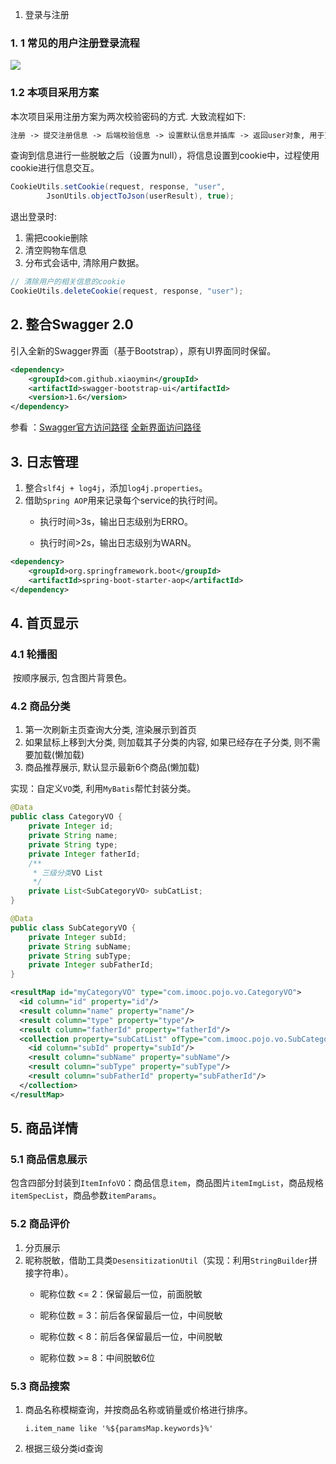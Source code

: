 1. 登录与注册

### 1. 1 常见的用户注册登录流程

![](C:\@D\-Development\Study\Codes\java-idea\Learning\Project\foodie-dev-git\图片存放\注册登录流程.png)

### 1.2 本项目采用方案

本次项目采用注册方案为两次校验密码的方式. 大致流程如下: 

```txt
注册 -> 提交注册信息 -> 后端校验信息 -> 设置默认信息并插库 -> 返回user对象, 用于页面显示
```

查询到信息进行一些脱敏之后（设置为null），将信息设置到cookie中，过程使用cookie进行信息交互。

```java
CookieUtils.setCookie(request, response, "user",
        JsonUtils.objectToJson(userResult), true);
```

退出登录时:

1. 需把cookie删除
2. 清空购物车信息
3. 分布式会话中, 清除用户数据。

```java
// 清除用户的相关信息的cookie
CookieUtils.deleteCookie(request, response, "user");
```

## 2. 整合Swagger 2.0

引入全新的Swagger界面（基于Bootstrap），原有UI界面同时保留。

```xml
<dependency>
    <groupId>com.github.xiaoymin</groupId>
    <artifactId>swagger-bootstrap-ui</artifactId>
    <version>1.6</version>
</dependency>
```

参看 ：[Swagger官方访问路径](http://localhost:8088/swagger-ui.html)  [全新界面访问路径](http://localhost:8088/doc.html)

## 3. 日志管理

1. 整合`slf4j + log4j`，添加`log4j.properties`。
2. 借助`Spring AOP`用来记录每个service的执行时间。
   - 执行时间>3s，输出日志级别为ERRO。

   - 执行时间>2s，输出日志级别为WARN。

```xml
<dependency>
    <groupId>org.springframework.boot</groupId>
    <artifactId>spring-boot-starter-aop</artifactId>
</dependency>
```

## 4. 首页显示

### 4.1 轮播图

​	按顺序展示, 包含图片背景色。

### 4.2 商品分类

1.  第一次刷新主页查询大分类, 渲染展示到首页
2.  如果鼠标上移到大分类, 则加载其子分类的内容, 如果已经存在子分类, 则不需要加载(懒加载)
3.  商品推荐展示, 默认显示最新6个商品(懒加载)

实现：自定义`VO`类, 利用`MyBatis`帮忙封装分类。

```java
@Data
public class CategoryVO {
    private Integer id;
    private String name;
    private String type;
    private Integer fatherId;
    /**
     * 三级分类VO List
     */
    private List<SubCategoryVO> subCatList;
}
```

```java
@Data
public class SubCategoryVO {
    private Integer subId;
    private String subName;
    private String subType;
    private Integer subFatherId;
}
```

```xml
<resultMap id="myCategoryVO" type="com.imooc.pojo.vo.CategoryVO">
  <id column="id" property="id"/>
  <result column="name" property="name"/>
  <result column="type" property="type"/>
  <result column="fatherId" property="fatherId"/>
  <collection property="subCatList" ofType="com.imooc.pojo.vo.SubCategoryVO">
    <id column="subId" property="subId"/>
    <result column="subName" property="subName"/>
    <result column="subType" property="subType"/>
    <result column="subFatherId" property="subFatherId"/>
  </collection>
</resultMap>
```

## 5. 商品详情

### 5.1 商品信息展示

包含四部分封装到`ItemInfoVO`：商品信息`item`，商品图片`itemImgList`，商品规格`itemSpecList`，商品参数`itemParams`。

### 5.2 商品评价

1. 分页展示
2. 昵称脱敏，借助工具类`DesensitizationUtil`（实现：利用`StringBuilder`拼接字符串）。
   - 昵称位数 <= 2：保留最后一位，前面脱敏

   - 昵称位数 = 3：前后各保留最后一位，中间脱敏

   - 昵称位数 < 8：前后各保留最后一位，中间脱敏

   - 昵称位数 >= 8：中间脱敏6位

### 5.3 商品搜索

1. 商品名称模糊查询，并按商品名称或销量或价格进行排序。

   `i.item_name like '%${paramsMap.keywords}%'`

2. 根据三级分类id查询